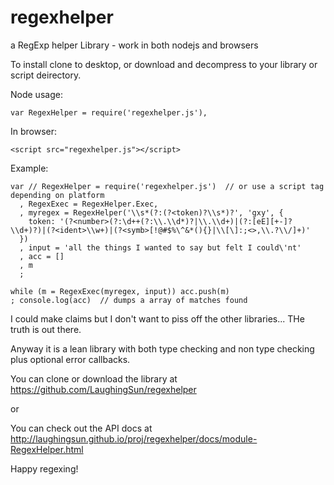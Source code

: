 # regexhelper
a RegExp helper Library - work in both nodejs and browsers

To install clone to desktop, or download and decompress to your library or script deirectory.

Node usage:
```
var RegexHelper = require('regexhelper.js'),
```

In browser:
```
<script src="regexhelper.js"></script>
```

Example:
```
var // RegexHelper = require('regexhelper.js')  // or use a script tag depending on platform
  , RegexExec = RegexHelper.Exec,
  , myregex = RegexHelper('\\s*(?:(?<token)?\\s*)?', 'gxy', {
    token: '(?<number>(?:\d++(?:\\.\\d*)?|\\.\\d+)|(?:[eE][+-]?\\d+)?)|(?<ident>\\w+)|(?<symb>[!@#$%\^&*(){}|\\[\]:;<>,\\.?\\/]+)'
  })
  , input = 'all the things I wanted to say but felt I could\'nt'
  , acc = []
  , m
  ;
  
while (m = RegexExec(myregex, input)) acc.push(m)
; console.log(acc)  // dumps a array of matches found
```

I could make claims but I don't want to piss off the other libraries...  THe truth is out there.

Anyway it is a lean library with both type checking and non type checking plus optional error callbacks.

You can clone or download the library at https://github.com/LaughingSun/regexhelper

or

You can check out the API docs at http://laughingsun.github.io/proj/regexhelper/docs/module-RegexHelper.html

Happy regexing!



  
